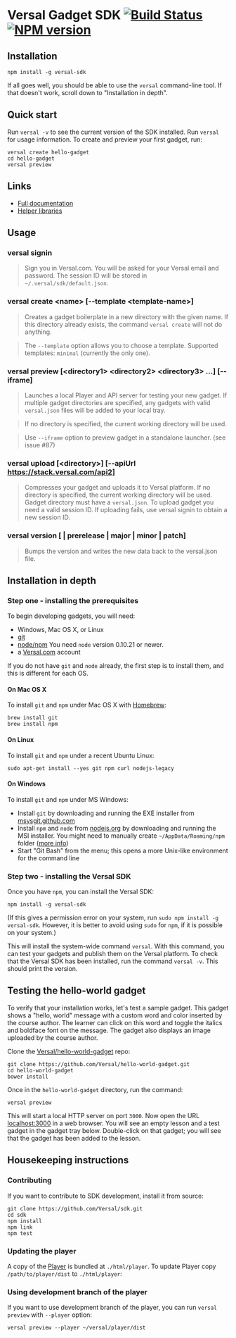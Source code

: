 # Versal Gadget SDK [![Build Status](https://travis-ci.org/Versal/sdk.svg?branch=master)](https://travis-ci.org/Versal/sdk) [![NPM version](https://badge.fury.io/js/versal-sdk.svg)](http://badge.fury.io/js/versal-sdk)

## Installation

    npm install -g versal-sdk

If all goes well, you should be able to use the `versal` command-line
tool. If that doesn't work, scroll down to "Installation in depth".

## Quick start

Run `versal -v` to see the current version of the SDK installed. Run `versal` for usage information. To create and preview your first gadget, run:
```
versal create hello-gadget
cd hello-gadget
versal preview
```

## Links
- [Full documentation](https://versal.com/c/gadgets)
- [Helper libraries](https://github.com/Versal/versal-gadget-api)


## Usage

### versal signin

>Sign you in Versal.com. You will be asked for your Versal email and password.
The session ID will be stored in `~/.versal/sdk/default.json`.

### versal create \<name\> [--template \<template-name\>]

>Creates a gadget boilerplate in a new directory with the given name. If this directory already exists, the command `versal create` will not do anything.

>The `--template` option allows you to choose a template. Supported templates: `minimal` (currently the only one).

### versal preview [\<directory1\> \<directory2\> \<directory3\> ...] [--iframe]

>Launches a local Player and API server for testing your new gadget. If multiple
gadget directories are specified, any gadgets with valid `versal.json` files
will be added to your local tray.

>If no directory is specified, the current working directory will be used.

>Use `--iframe` option to preview gadget in a standalone launcher. (see issue #87)

### versal upload [\<directory\>] [--apiUrl https://stack.versal.com/api2]

>Compresses your gadget and uploads it to Versal platform. If no directory is specified, the current working directory will be used. Gadget directory must have a `versal.json`. To upload gadget you need a valid session ID. If uploading fails, use versal signin to obtain a new session ID.

### versal version [<newversion> | prerelease | major | minor | patch]

>Bumps the version and writes the new data back to the versal.json file.

## Installation in depth

### Step one - installing the prerequisites

To begin developing gadgets, you will need:
- Windows, Mac OS X, or Linux
- [git](http://git-scm.com/book/en/Getting-Started-Installing-Git)
- [node/npm](http://nodejs.org/)  You need `node` version 0.10.21 or newer.
- a [Versal.com](http://versal.com) account

If you do not have `git` and `node` already, the first step is to install them, and this is different for each OS.

#### On Mac OS X

To install `git` and `npm` under Mac OS X with [Homebrew](http://brew.sh/):

    brew install git
    brew install npm

#### On Linux

To install `git` and `npm` under a recent Ubuntu Linux:

    sudo apt-get install --yes git npm curl nodejs-legacy

#### On Windows

To install `git` and `npm` under MS Windows:

* Install `git` by downloading and running the EXE installer from [msysgit.github.com](http://msysgit.github.com)
* Install `npm` and `node` from [nodejs.org](http://nodejs.org/download/) by downloading and running the MSI installer. You might need to manually create `~/AppData/Roaming/npm` folder ([more info](http://stackoverflow.com/questions/25093276/nodejs-windows-error-enoent-stat-c-users-rt-appdata-roaming-npm))
* Start "Git Bash" from the menu; this opens a more Unix-like environment for the command line

### Step two - installing the Versal SDK

Once you have `npm`, you can install the Versal SDK:

    npm install -g versal-sdk

(If this gives a permission error on your system, run `sudo npm install -g versal-sdk`. However, it is better to avoid using `sudo` for `npm`, if it is possible on your system.)

This will install the system-wide command `versal`. With this command, you can test your gadgets and publish them on the Versal platform. To check that the Versal SDK has been installed, run the command `versal -v`. This should print the version.

## Testing the hello-world gadget

To verify that your installation works, let's test a sample gadget. This gadget shows a "hello, world" message with a custom word and color inserted by the course author. The learner can click on this word and toggle the italics and boldface font on the message. The gadget also displays an image uploaded by the course author.

Clone the [Versal/hello-world-gadget](https://github.com/Versal/hello-world-gadget) repo:

    git clone https://github.com/Versal/hello-world-gadget.git
    cd hello-world-gadget
    bower install

Once in the `hello-world-gadget` directory, run the command:

    versal preview

This will start a local HTTP server on port `3000`. Now open the URL [localhost:3000](http://localhost:3000) in a web browser. You will see an empty lesson and a test gadget in the gadget tray below. Double-click on that gadget; you will see that the gadget has been added to the lesson.


## Housekeeping instructions

### Contributing

If you want to contribute to SDK development, install it from source:

    git clone https://github.com/Versal/sdk.git
    cd sdk
    npm install
    npm link
    npm test

### Updating the player

A copy of the [Player](/Versal/player) is bundled at `./html/player`. To update Player copy `/path/to/player/dist` to `./html/player`:

### Using development branch of the player

If you want to use development branch of the player, you can run `versal preview` with `--player` option:

    versal preview --player ~/versal/player/dist
